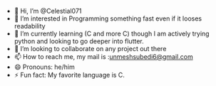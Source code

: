 - 👋 Hi, I’m @Celestial071
- 👀 I’m interested in Programming something fast even if it looses readability
- 🌱 I’m currently learning (C and more C) though I am actively trying python and looking to go deeper into flutter.
- 💞️ I’m looking to collaborate on any project out there
- 📫 How to reach me, my mail is :unmeshsubedi6@gmail.com
- 😄 Pronouns: he/him
- ⚡ Fun fact: My favorite language is C.

<!---
Celestial071/Celestial071 is a ✨ special ✨ repository because its `README.md` (this file) appears on your GitHub profile.
You can click the Preview link to take a look at your changes.
--->
